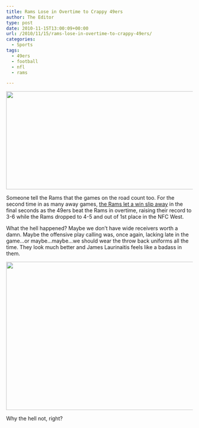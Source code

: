 ```yaml
---
title: Rams Lose in Overtime to Crappy 49ers
author: The Editor
type: post
date: 2010-11-15T13:00:09+00:00
url: /2010/11/15/rams-lose-in-overtime-to-crappy-49ers/
categories:
  - Sports
tags:
  - 49ers
  - football
  - nfl
  - rams

---
```

[<img class="aligncenter size-full wp-image-7859" title="happy_49ers" src="http://media.punchingkitty.com/wordpress/2010/11/happy_49ers.jpeg" alt="" width="600" height="264" />][1]

Someone tell the Rams that the games on the road count too. For the second time in as many away games, <a href="http://scores.espn.go.com/nfl/recap?gameId=301114025" target="_blank">the Rams let a win slip away</a> in the final seconds as the 49ers beat the Rams in overtime, raising their record to 3-6 while the Rams dropped to 4-5 and out of 1st place in the NFC West.

What the hell happened? Maybe we don&#8217;t have wide receivers worth a damn. Maybe the offensive play calling was, once again, lacking late in the game&#8230;or maybe&#8230;maybe&#8230;we should wear the throw back uniforms all the time. They look much better and James Laurinaitis feels like a badass in them.

[<img class="aligncenter size-full wp-image-7861" title="rams_throwbacks" src="http://media.punchingkitty.com/wordpress/2010/11/rams_throwbacks.jpeg" alt="" width="512" height="399" />][2]

Why the hell not, right?

 [1]: http://media.punchingkitty.com/wordpress/2010/11/happy_49ers.jpeg
 [2]: http://media.punchingkitty.com/wordpress/2010/11/rams_throwbacks.jpeg